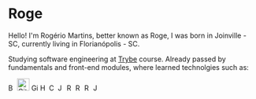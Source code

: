 # Roge

Hello! I'm Rogério Martins, better known as Roge, I was born in Joinville - SC, currently living in Florianópolis - SC.

Studying software engineering at <a href="https://www.betrybe.com">Trybe</a> course.
Already passed by fundamentals and front-end modules, where learned technolgies such as:
<div>
    <img width="14px" src="https://upload.wikimedia.org/wikipedia/commons/thumb/2/20/Bash_Logo_black_and_white_icon_only.svg/1200px-Bash_Logo_black_and_white_icon_only.svg.png" alt="Bash logo"/>
    <img width="25px" src="https://git-scm.com/images/logos/downloads/Git-Icon-1788C.png" alt="Git logo"/>
    <img width="14px" src="https://cdn-icons-png.flaticon.com/512/25/25231.png" alt="Github logo"/>
    <img width="14px" src="https://user-images.githubusercontent.com/66702716/139485067-114e28cf-fe6a-4465-bd8c-6ce69f6993c7.png" alt="HTML logo"/>
    <img width="14px" src="https://upload.wikimedia.org/wikipedia/commons/thumb/3/3d/CSS.3.svg/1200px-CSS.3.svg.png" alt="CSS3 logo"/>
    <img width="14px" src="https://upload.wikimedia.org/wikipedia/commons/thumb/9/99/Unofficial_JavaScript_logo_2.svg/2048px-Unofficial_JavaScript_logo_2.svg.png" alt="JavaScript logo"/>
    <img width="14px" src="https://upload.wikimedia.org/wikipedia/commons/thumb/a/a7/React-icon.svg/1280px-React-icon.svg.png" alt="ReactJs logo"/>
    <img width="14px" src="https://seeklogo.com/images/R/redux-logo-9CA6836C12-seeklogo.com.png" alt="Redux logo"/>
    <img width="14px" src="https://testing-library.com/img/octopus-128x128.png" alt="React Testing Library logo"/>
    <img width="14px" src="https://seeklogo.com/images/J/jest-logo-F9901EBBF7-seeklogo.com.png" alt="Jest logo"/>
</div>
